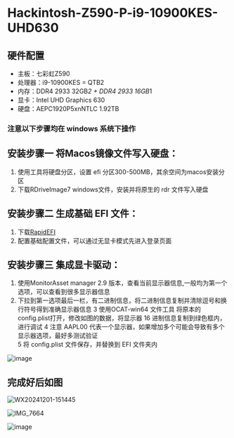 # Hackintosh-Z590-P-i9-10900KES-UHD630

## 硬件配置

- 主板：七彩虹Z590
- 处理器：i9-10900KES = QTB2
- 内存：DDR4 2933 32GB*2 + DDR4 2933 16GB*1
- 显卡：Intel UHD Graphics 630
- 硬盘：AEPC1920P5xnNTLC 1.92TB

### 注意以下步骤均在 windows 系统下操作
## 安装步骤一 将Macos镜像文件写入硬盘：

1. 使用工具将硬盘分区，设置 efi 分区300-500MB，其余空间为macos安装分区
2. 下载RDriveImage7 windows文件，安装并将原生的 rdr 文件写入硬盘

## 安装步骤二 生成基础 EFI 文件：

1. 下载[RapidEFI](https://github.com/JeoJay127/RapidEFI-Tool/releases)
2. 配置基础配置文件，可以通过无显卡模式先进入登录页面

## 安装步骤三 集成显卡驱动：
1. 使用MonitorAsset manager 2.9 版本，查看当前显示器信息,一般均为第一个选项，可以查看到很多显示器信息
2. 下拉到第一选项最后一栏，有二进制信息，将二进制信息复制并清除逗号和换行符号得到准确显示器信息
3  使用OCAT-win64 文件工具 将原本的 config.plist打开，修改如图的数据，将显示器 16 进制信息复制到绿色框内，进行调试
4  注意 AAPL00 代表一个显示器，如果增加多个可能会导致有多个显示器选项，最好多测试验证  
5  将 config.plist 文件保存，并替换到 EFI 文件夹内

![image](https://raw.githubusercontent.com/ChinaArJun/Hackintosh-Z590-P-i9-10900KES-UHD630/refs/heads/main/screenshot/image2.png)


## 完成好后如图

![WX20241201-151445](https://raw.githubusercontent.com/ChinaArJun/Hackintosh-Z590-P-i9-10900KES-UHD630/refs/heads/main/screenshot/WX20241201-151445.png)

![IMG_7664](https://raw.githubusercontent.com/ChinaArJun/Hackintosh-Z590-P-i9-10900KES-UHD630/refs/heads/main/screenshot/IMG_7664.jpg)


![image](https://raw.githubusercontent.com/ChinaArJun/Hackintosh-Z590-P-i9-10900KES-UHD630/refs/heads/main/screenshot/image0.png)